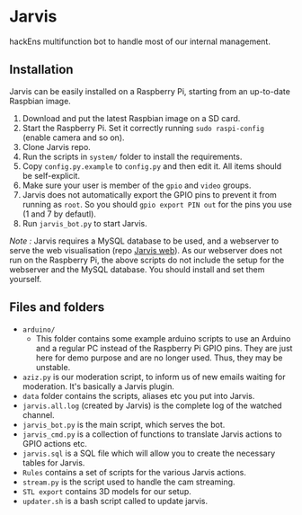 
Jarvis
======

hackEns multifunction bot to handle most of our internal management.

## Installation

Jarvis can be easily installed on a Raspberry Pi, starting from an up-to-date Raspbian image.

1. Download and put the latest Raspbian image on a SD card.
2. Start the Raspberry Pi. Set it correctly running `sudo raspi-config` (enable camera and so on).
3. Clone Jarvis repo.
4. Run the scripts in `system/` folder to install the requirements.
5. Copy `config.py.example` to `config.py` and then edit it. All items should be self-explicit.
6. Make sure your user is member of the `gpio` and `video` groups. 
7. Jarvis does not automatically export the GPIO pins to prevent it from running as `root`. So you should `gpio export PIN out` for the pins you use (1 and 7 by defautl).
7. Run `jarvis_bot.py` to start Jarvis.

*Note :* Jarvis requires a MySQL database to be used, and a webserver to serve the web visualisation (repo [Jarvis web](https://github.com/hackEns/Jarvis_web)). As our webserver does not run on the Raspberry Pi, the above scripts do not include the setup for the webserver and the MySQL database. You should install and set them yourself.


## Files and folders

* `arduino/`
  * This folder contains some example arduino scripts to use an Arduino and a regular PC instead of the Raspberry Pi GPIO pins. They are just here for demo purpose and are no longer used. Thus, they may be unstable.
* `aziz.py` is our moderation script, to inform us of new emails waiting for moderation. It's basically a Jarvis plugin.
* `data` folder contains the scripts, aliases etc you put into Jarvis.
* `jarvis.all.log` (created by Jarvis) is the complete log of the watched channel.
* `jarvis_bot.py` is the main script, which serves the bot.
* `jarvis_cmd.py` is a collection of functions to translate Jarvis actions to GPIO actions etc.
* `jarvis.sql` is a SQL file which will allow you to create the necessary tables for Jarvis.
* `Rules` contains a set of scripts for the various Jarvis actions.
* `stream.py` is the script used to handle the cam streaming.
* `STL export` contains 3D models for our setup.
* `updater.sh` is a bash script called to update jarvis.
